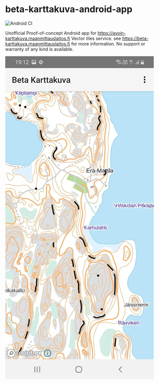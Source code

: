 # beta-karttakuva-android-app

![Android CI](https://github.com/nls-jajuko/beta-karttakuva-android/workflows/Android%20CI/badge.svg)

Unofficial Proof-of-concept Android app for <https://avoin-karttakuva.maanmittauslaitos.fi> Vector tiles service.
see <https://beta-karttakuva.maanmittauslaitos.fi> for more information.
No support or warranty of any kind is available. 

![Beta Karttakuva screenshot](pic.png)

